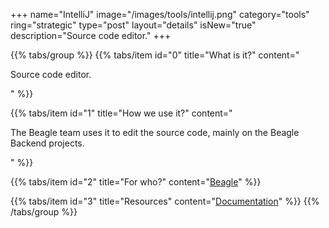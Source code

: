 +++
name="IntelliJ"
image="/images/tools/intellij.png"
category="tools"
ring="strategic"
type="post"
layout="details"
isNew="true"
description="Source code editor."
+++

{{% tabs/group %}}
  {{% tabs/item id="0" title="What is it?" content="<p>Source code editor.</p>" %}}
  
  {{% tabs/item id="1" title="How we use it?" content="<p>The Beagle team uses it to edit the source code, mainly on the Beagle Backend projects.</p>" %}}
  
  {{% tabs/item id="2" title="For who?" content="<a href='https://usebeagle.io/' target='_blank'>Beagle</a>" %}}

  {{% tabs/item id="3" title="Resources" content="<a href='https://www.jetbrains.com/pt-br/idea/' target='_blank'>Documentation</a>" %}}
{{% /tabs/group %}}